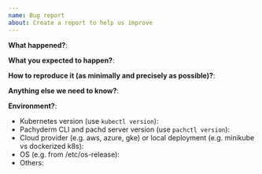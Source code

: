```yaml
---
name: Bug report
about: Create a report to help us improve
---
```

<!-- This form is for bug reports ONLY! 

If you're looking for help, please check:

Docs: https://docs.pachyderm.com/latest/
Slack: http://slack.pachyderm.io/

-->

**What happened?**:

**What you expected to happen?**:

**How to reproduce it (as minimally and precisely as possible)?**:

**Anything else we need to know?**:

**Environment?**:
- Kubernetes version (use `kubectl version`):
- Pachyderm CLI and pachd server version (use `pachctl version`):
- Cloud provider (e.g. aws, azure, gke) or local deployment (e.g. minikube vs dockerized k8s):
- OS (e.g. from /etc/os-release):
- Others:
